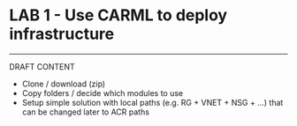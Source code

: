 # LAB 1 - Use CARML to deploy infrastructure

----

DRAFT CONTENT
- Clone / download (zip)
- Copy folders / decide which modules to use
- Setup simple solution with local paths (e.g. RG + VNET + NSG + …) that can be changed later to ACR paths